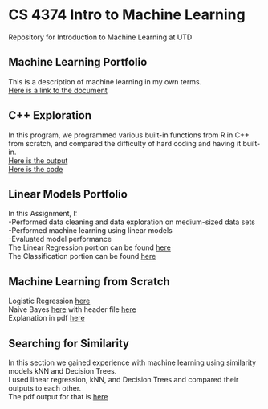 # CS 4374 Intro to Machine Learning
Repository for Introduction to Machine Learning at UTD

## Machine Learning Portfolio
This is a description of machine learning in my own terms.  
[Here is a link to the document](https://github.com/SerratedGraph77/CS-4374-Intro-to-Machine-Learning/blob/main/Machine%20Learning%20Portfolio.pdf)

## C++ Exploration
In this program, we programmed various built-in functions from R in C++ from scratch, and compared the difficulty of hard coding and having it built-in.  
[Here is the output](https://github.com/SerratedGraph77/CS-4374-Intro-to-Machine-Learning/blob/main/Data%20Exploration.pdf)  
[Here is the code](https://github.com/SerratedGraph77/CS-4374-Intro-to-Machine-Learning/blob/main/DataExploration.cpp)  


## Linear Models Portfolio
In this Assignment, I:  
-Performed data cleaning and data exploration on medium-sized data sets  
-Performed machine learning using linear models  
-Evaluated model performance  
The Linear Regression portion can be found [here](https://github.com/SerratedGraph77/CS-4374-Intro-to-Machine-Learning/blob/main/Regression.pdf)  
The Classification portion can be found [here](https://github.com/SerratedGraph77/CS-4374-Intro-to-Machine-Learning/blob/main/Classification.pdf)  

## Machine Learning from Scratch
Logistic Regression [here](https://github.com/SerratedGraph77/CS-4374-Intro-to-Machine-Learning/blob/main/LogisticRegression.cpp)  
Naive Bayes [here](https://github.com/SerratedGraph77/CS-4374-Intro-to-Machine-Learning/blob/main/Naive_Bayes.cpp) with header file [here](https://github.com/SerratedGraph77/CS-4374-Intro-to-Machine-Learning/blob/main/Naive_Bayes.h)  
Explanation in pdf [here](https://github.com/SerratedGraph77/CS-4374-Intro-to-Machine-Learning/blob/main/ML%20Algorithms%20From%20Scratch.pdf)


## Searching for Similarity  
In this section we gained experience with machine learning using similarity models kNN and Decision Trees.  
I used linear regression, kNN, and Decision Trees and compared their outputs to each other.  
The pdf output for that is [here](https://github.com/SerratedGraph77/CS-4374-Intro-to-Machine-Learning/blob/main/Regression2%201.pdf)

